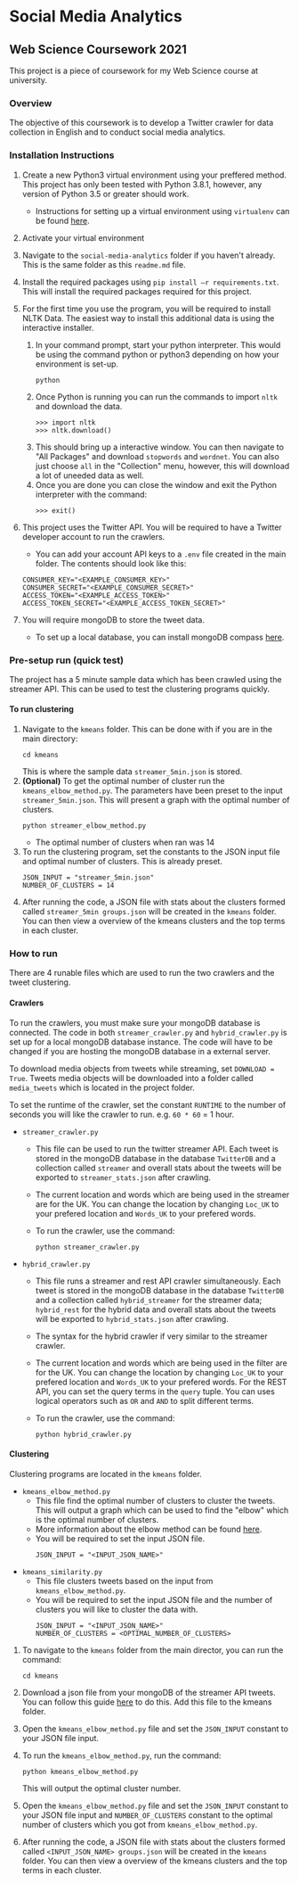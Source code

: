 # Social Media Analytics

## Web Science Coursework 2021

This project is a piece of coursework for my Web Science course at university.

### Overview

The objective of this coursework is to develop a Twitter crawler for data collection in English and to conduct social media analytics.

### Installation Instructions

1. Create a new Python3 virtual environment using your preffered method. This project has only been tested with Python 3.8.1, however, any version of Python 3.5 or greater should work.

   - Instructions for setting up a virtual environment using `virtualenv` can be found [here](https://virtualenv.pypa.io/en/latest/installation.html).

2. Activate your virtual environment

3. Navigate to the `social-media-analytics` folder if you haven't already. This is the same folder as this `readme.md` file.
4. Install the required packages using `pip install –r requirements.txt`. This will install the required packages required for this project.
5. For the first time you use the program, you will be required to install NLTK Data. The easiest way to install this additional data is using the interactive installer.
   1. In your command prompt, start your python interpreter. This would be using the command python or python3 depending on how your environment is set-up.
      ```
      python
      ```
   2. Once Python is running you can run the commands to import `nltk` and download the data.
      ```
      >>> import nltk
      >>> nltk.download()
      ```
   3. This should bring up a interactive window. You can then navigate to "All Packages" and download `stopwords` and `wordnet`. You can also just choose `all` in the "Collection" menu, however, this will download a lot of uneeded data as well.
   4. Once you are done you can close the window and exit the Python interpreter with the command:
      ```
      >>> exit()
      ```
6. This project uses the Twitter API. You will be required to have a Twitter developer account to run the crawlers.
   - You can add your account API keys to a `.env` file created in the main folder. The contents should look like this:
   ```
   CONSUMER_KEY="<EXAMPLE_CONSUMER_KEY>"
   CONSUMER_SECRET="<EXAMPLE_CONSUMER_SECRET>"
   ACCESS_TOKEN="<EXAMPLE_ACCESS_TOKEN>"
   ACCESS_TOKEN_SECRET="<EXAMPLE_ACCESS_TOKEN_SECRET>"
   ```
7. You will require mongoDB to store the tweet data.
   - To set up a local database, you can install mongoDB compass [here](https://www.mongodb.com/try/download/compass).

### Pre-setup run (quick test)

The project has a 5 minute sample data which has been crawled using the streamer API. This can be used to test the clustering programs quickly.

#### To run clustering

1. Navigate to the `kmeans` folder. This can be done with if you are in the main directory:
   ```
   cd kmeans
   ```
   This is where the sample data `streamer_5min.json` is stored.
2. **(Optional)** To get the optimal number of cluster run the `kmeans_elbow_method.py`. The parameters have been preset to the input `streamer_5min.json`. This will present a graph with the optimal number of clusters.
   ```
   python streamer_elbow_method.py
   ```
   - The optimal number of clusters when ran was 14
3. To run the clustering program, set the constants to the JSON input file and optimal number of clusters. This is already preset.
   ```
   JSON_INPUT = "streamer_5min.json"
   NUMBER_OF_CLUSTERS = 14
   ```
4. After running the code, a JSON file with stats about the clusters formed called `streamer_5min groups.json` will be created in the `kmeans` folder. You can then view a overview of the kmeans clusters and the top terms in each cluster.

### How to run

There are 4 runable files which are used to run the two crawlers and the tweet clustering.

#### Crawlers

To run the crawlers, you must make sure your mongoDB database is connected. The code in both `streamer_crawler.py` and `hybrid_crawler.py` is set up for a local mongoDB database instance. The code will have to be changed if you are hosting the mongoDB database in a external server.

To download media objects from tweets while streaming, set `DOWNLOAD = True`. Tweets media objects will be downloaded into a folder called `media_tweets` which is located in the project folder.

To set the runtime of the crawler, set the constant `RUNTIME` to the number of seconds you will like the crawler to run. e.g. `60 * 60` = 1 hour.

- `streamer_crawler.py`

  - This file can be used to run the twitter streamer API. Each tweet is stored in the mongoDB database in the database `TwitterDB` and a collection called `streamer` and overall stats about the tweets will be exported to `streamer_stats.json` after crawling.
  - The current location and words which are being used in the streamer are for the UK. You can change the location by changing `Loc_UK` to your prefered location and `Words_UK` to your prefered words.

  - To run the crawler, use the command:
    ```
    python streamer_crawler.py
    ```

- `hybrid_crawler.py`

  - This file runs a streamer and rest API crawler simultaneously. Each tweet is stored in the mongoDB database in the database `TwitterDB` and a collection called `hybrid_streamer` for the streamer data; `hybrid_rest` for the hybrid data and overall stats about the tweets will be exported to `hybrid_stats.json` after crawling.

  - The syntax for the hybrid crawler if very similar to the streamer crawler.

  - The current location and words which are being used in the filter are for the UK. You can change the location by changing `Loc_UK` to your prefered location and `Words_UK` to your prefered words. For the REST API, you can set the query terms in the `query` tuple. You can uses logical operators such as `OR` and `AND` to split different terms.

  - To run the crawler, use the command:
    ```
    python hybrid_crawler.py
    ```

#### Clustering

Clustering programs are located in the `kmeans` folder.

- `kmeans_elbow_method.py`
  - This file find the optimal number of clusters to cluster the tweets. This will output a graph which can be used to find the "elbow" which is the optimal number of clusters.
  - More information about the elbow method can be found [here](<https://en.wikipedia.org/wiki/Elbow_method_(clustering)>).
  - You will be required to set the input JSON file.
    ```
    JSON_INPUT = "<INPUT_JSON_NAME>"
    ```
- `kmeans_similarity.py`
  - This file clusters tweets based on the input from `kmeans_elbow_method.py`.
  - You will be required to set the input JSON file and the number of clusters you will like to cluster the data with.
    ```
    JSON_INPUT = "<INPUT_JSON_NAME>"
    NUMBER_OF_CLUSTERS = <OPTIMAL_NUMBER_OF_CLUSTERS>
    ```

1. To navigate to the `kmeans` folder from the main director, you can run the command:

   ```
   cd kmeans
   ```

2. Download a json file from your mongoDB of the streamer API tweets. You can follow this guide [here](https://docs.mongodb.com/compass/current/import-export/#export-data-from-a-collection) to do this. Add this file to the kmeans folder.
3. Open the `kmeans_elbow_method.py` file and set the `JSON_INPUT` constant to your JSON file input.
4. To run the `kmeans_elbow_method.py`, run the command:
   ```
   python kmeans_elbow_method.py
   ```
   This will output the optimal cluster number.
5. Open the `kmeans_elbow_method.py` file and set the `JSON_INPUT` constant to your JSON file input and `NUMBER_OF_CLUSTERS` constant to the optimal number of clusters which you got from `kmeans_elbow_method.py`.
6. After running the code, a JSON file with stats about the clusters formed called `<INPUT_JSON_NAME> groups.json` will be created in the `kmeans` folder. You can then view a overview of the kmeans clusters and the top terms in each cluster.
